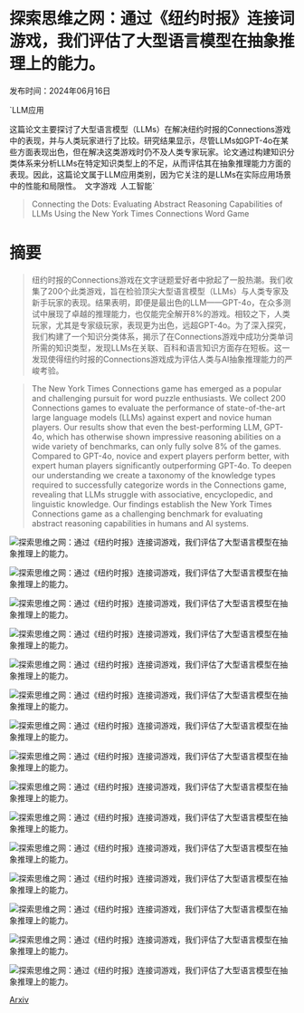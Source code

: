 # 探索思维之网：通过《纽约时报》连接词游戏，我们评估了大型语言模型在抽象推理上的能力。

发布时间：2024年06月16日

`LLM应用

这篇论文主要探讨了大型语言模型（LLMs）在解决纽约时报的Connections游戏中的表现，并与人类玩家进行了比较。研究结果显示，尽管LLMs如GPT-4o在某些方面表现出色，但在解决这类游戏时仍不及人类专家玩家。论文通过构建知识分类体系来分析LLMs在特定知识类型上的不足，从而评估其在抽象推理能力方面的表现。因此，这篇论文属于LLM应用类别，因为它关注的是LLMs在实际应用场景中的性能和局限性。` `文字游戏` `人工智能`

> Connecting the Dots: Evaluating Abstract Reasoning Capabilities of LLMs Using the New York Times Connections Word Game

# 摘要

> 纽约时报的Connections游戏在文字谜题爱好者中掀起了一股热潮。我们收集了200个此类游戏，旨在检验顶尖大型语言模型（LLMs）与人类专家及新手玩家的表现。结果表明，即便是最出色的LLM——GPT-4o，在众多测试中展现了卓越的推理能力，也仅能完全解开8%的游戏。相较之下，人类玩家，尤其是专家级玩家，表现更为出色，远超GPT-4o。为了深入探究，我们构建了一个知识分类体系，揭示了在Connections游戏中成功分类单词所需的知识类型，发现LLMs在关联、百科和语言知识方面存在短板。这一发现使得纽约时报的Connections游戏成为评估人类与AI抽象推理能力的严峻考验。

> The New York Times Connections game has emerged as a popular and challenging pursuit for word puzzle enthusiasts. We collect 200 Connections games to evaluate the performance of state-of-the-art large language models (LLMs) against expert and novice human players. Our results show that even the best-performing LLM, GPT-4o, which has otherwise shown impressive reasoning abilities on a wide variety of benchmarks, can only fully solve 8% of the games. Compared to GPT-4o, novice and expert players perform better, with expert human players significantly outperforming GPT-4o. To deepen our understanding we create a taxonomy of the knowledge types required to successfully categorize words in the Connections game, revealing that LLMs struggle with associative, encyclopedic, and linguistic knowledge. Our findings establish the New York Times Connections game as a challenging benchmark for evaluating abstract reasoning capabilities in humans and AI systems.

![探索思维之网：通过《纽约时报》连接词游戏，我们评估了大型语言模型在抽象推理上的能力。](../../../paper_images/2406.11012/game.png)

![探索思维之网：通过《纽约时报》连接词游戏，我们评估了大型语言模型在抽象推理上的能力。](../../../paper_images/2406.11012/solved.png)

![探索思维之网：通过《纽约时报》连接词游戏，我们评估了大型语言模型在抽象推理上的能力。](../../../paper_images/2406.11012/x1.png)

![探索思维之网：通过《纽约时报》连接词游戏，我们评估了大型语言模型在抽象推理上的能力。](../../../paper_images/2406.11012/weighted_classification_violin.png)

![探索思维之网：通过《纽约时报》连接词游戏，我们评估了大型语言模型在抽象推理上的能力。](../../../paper_images/2406.11012/gptvsnovice.png)

![探索思维之网：通过《纽约时报》连接词游戏，我们评估了大型语言模型在抽象推理上的能力。](../../../paper_images/2406.11012/gptvsexpert.png)

![探索思维之网：通过《纽约时报》连接词游戏，我们评估了大型语言模型在抽象推理上的能力。](../../../paper_images/2406.11012/red_herring.png)

![探索思维之网：通过《纽约时报》连接词游戏，我们评估了大型语言模型在抽象推理上的能力。](../../../paper_images/2406.11012/red_herring2.png)

![探索思维之网：通过《纽约时报》连接词游戏，我们评估了大型语言模型在抽象推理上的能力。](../../../paper_images/2406.11012/reasoning_beginner_violin.png)

![探索思维之网：通过《纽约时报》连接词游戏，我们评估了大型语言模型在抽象推理上的能力。](../../../paper_images/2406.11012/reasoning_expert_violin.png)

![探索思维之网：通过《纽约时报》连接词游戏，我们评估了大型语言模型在抽象推理上的能力。](../../../paper_images/2406.11012/reasoning_beginner.png)

![探索思维之网：通过《纽约时报》连接词游戏，我们评估了大型语言模型在抽象推理上的能力。](../../../paper_images/2406.11012/reasoning_expert.png)

![探索思维之网：通过《纽约时报》连接词游戏，我们评估了大型语言模型在抽象推理上的能力。](../../../paper_images/2406.11012/reasoning.png)

![探索思维之网：通过《纽约时报》连接词游戏，我们评估了大型语言模型在抽象推理上的能力。](../../../paper_images/2406.11012/homescreen.png)

![探索思维之网：通过《纽约时报》连接词游戏，我们评估了大型语言模型在抽象推理上的能力。](../../../paper_images/2406.11012/playscreen.png)

[Arxiv](https://arxiv.org/abs/2406.11012)